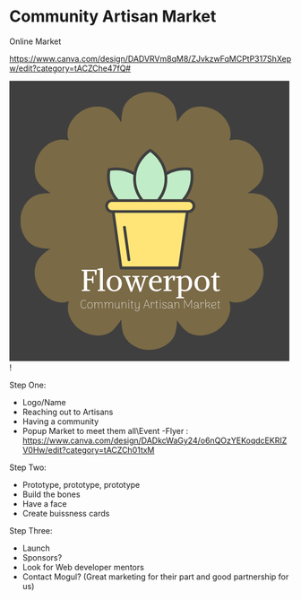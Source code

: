 # Community Artisan Market

Online Market

https://www.canva.com/design/DADVRVm8qM8/ZJvkzwFqMCPtP317ShXepw/edit?category=tACZChe47fQ#

![GitHub Logo](https://github.com/Estefanie1/FlowerPotMarket/blob/master/Flowerpot%20Logo%20(1).png)!

Step One:

- Logo/Name
- Reaching out to Artisans
- Having a community
- Popup Market to meet them all\Event
-Flyer : https://www.canva.com/design/DADkcWaGy24/o6nQOzYEKoqdcEKRIZV0Hw/edit?category=tACZCh01txM



Step Two:

- Prototype, prototype, prototype
- Build the bones
- Have a face
- Create buissness cards

Step Three:

- Launch
- Sponsors? 
- Look for Web developer mentors
- Contact Mogul? (Great marketing for their part and good partnership for us)



